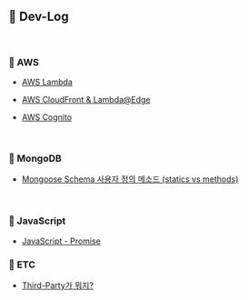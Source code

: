 ## :memo: Dev-Log

<br>

### :book: AWS

* [AWS Lambda](https://github.com/bestdevhyo1225/dev-log/blob/master/AWS/Lambda.md)

* [AWS CloudFront & Lambda@Edge](https://github.com/bestdevhyo1225/dev-log/blob/master/AWS/CloudFront-Lambda%40Edge.md)

* [AWS Cognito](https://github.com/bestdevhyo1225/dev-log/blob/master/AWS/Cognito.md)

<br>

### :book: MongoDB

* [Mongoose Schema 사용자 정의 메소드 (statics vs methods)](https://github.com/bestdevhyo1225/dev-log/blob/master/MongoDB/Mongoose-statics-methods.md)

<br>

### :book: JavaScript

* [JavaScript - Promise](https://github.com/bestdevhyo1225/dev-log/blob/master/JavaScript/Promise.md)

### :book: ETC

* [Third-Party가 뭐지?](https://github.com/bestdevhyo1225/dev-log/blob/master/ETC/Third-Party.md)

